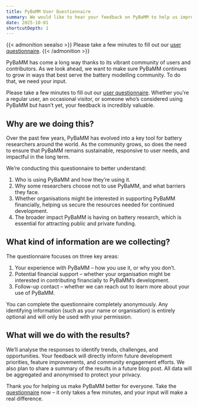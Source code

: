 ```yaml
---
title: PyBaMM User Questionnaire
summary: We would like to hear your feedback on PyBaMM to help us improve.
date: 2025-10-01
shortcutDepth: 1
---
```


{{< admonition seealso >}}
Please take a few minutes to fill out our [user questionnaire](https://forms.gle/LYW6YPi3xZ8XGYAM8).
{{< /admonition >}}

PyBaMM has come a long way thanks to its vibrant community of users and contributors. As we look ahead, we want to make sure PyBaMM continues to grow in ways that best serve the battery modelling community. To do that, we need your input.

Please take a few minutes to fill out our [user questionnaire](https://forms.gle/LYW6YPi3xZ8XGYAM8). Whether you're a regular user, an occasional visitor, or someone who’s considered using PyBaMM but hasn’t yet, your feedback is incredibly valuable.

## Why are we doing this?
Over the past few years, PyBaMM has evolved into a key tool for battery researchers around the world. As the community grows, so does the need to ensure that PyBaMM remains sustainable, responsive to user needs, and impactful in the long term.

We’re conducting this questionnaire to better understand:

1. Who is using PyBaMM and how they’re using it.
2. Why some researchers choose not to use PyBaMM, and what barriers they face.
3. Whether organisations might be interested in supporting PyBaMM financially, helping us secure the resources needed for continued development.
4. The broader impact PyBaMM is having on battery research, which is essential for attracting public and private funding.


## What kind of information are we collecting?
The questionnaire focuses on three key areas:

1. Your experience with PyBaMM – how you use it, or why you don’t.
2. Potential financial support – whether your organisation might be interested in contributing financially to PyBaMM’s development.
3. Follow-up contact – whether we can reach out to learn more about your use of PyBaMM.

You can complete the questionnaire completely anonymously. Any identifying information (such as your name or organisation) is entirely optional and will only be used with your permission.

## What will we do with the results?
We’ll analyse the responses to identify trends, challenges, and opportunities. Your feedback will directly inform future development priorities, feature improvements, and community engagement efforts. We also plan to share a summary of the results in a future blog post. All data will be aggregated and anonymised to protect your privacy.

Thank you for helping us make PyBaMM better for everyone. Take the [questionnaire](https://forms.gle/LYW6YPi3xZ8XGYAM8) now – it only takes a few minutes, and your input will make a real difference.
